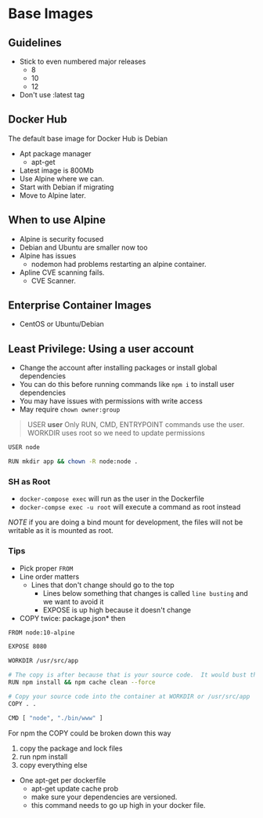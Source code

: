 # Base Images

## Guidelines
- Stick to even numbered major releases
  - 8
  - 10
  - 12
- Don't use :latest tag

## Docker Hub
The default base image for Docker Hub is Debian

- Apt package manager
  - apt-get
- Latest image is 800Mb
- Use Alpine where we can.
- Start with Debian if migrating
- Move to Alpine later.

## When to use Alpine

- Alpine is security focused
- Debian and Ubuntu are smaller now too
- Alpine has issues
  - nodemon had problems restarting an alpine container.
- Apline CVE scanning fails.
  - CVE Scanner.

## Enterprise Container Images

- CentOS or Ubuntu/Debian

## Least Privilege: Using a user account

- Change the account after installing packages or install global dependencies
- You can do this before running commands like `npm i` to install user dependencies
- You may have issues with permissions with write access
- May require `chown owner:group`

> USER **user**
> Only RUN, CMD, ENTRYPOINT commands use the user.
> WORKDIR uses root so we need to update permissions

```bash
USER node

RUN mkdir app && chown -R node:node .
```

### SH as Root

- `docker-compose exec` will run as the user in the Dockerfile
- `docker-compse exec -u root` will execute a command as root instead 

*NOTE* if you are doing a bind mount for development, the files will not be writable as it is mounted as root.

### Tips

- Pick proper `FROM`
- Line order matters
  - Lines that don't change should go to the top
    - Lines below something that changes is called `line busting` and we want to avoid it
    - EXPOSE is up high because it doesn't change
- COPY twice: package.json* then

```bash
FROM node:10-alpine

EXPOSE 8080

WORKDIR /usr/src/app

# The copy is after because that is your source code.  It would bust this npm install so this command comes first
RUN npm install && npm cache clean --force

# Copy your source code into the container at WORKDIR or /usr/src/app
COPY . .

CMD [ "node", "./bin/www" ]
```

For npm the COPY could be broken down this way
1. copy the package and lock files
2. run npm install
3. copy everything else

- One apt-get per dockerfile
  - apt-get update cache prob
  - make sure your dependencies are versioned.
  - this command needs to go up high in your docker file.